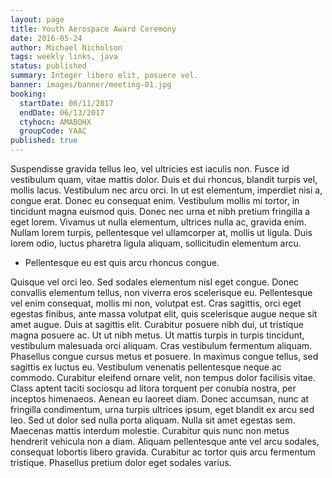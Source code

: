 ```yaml
---
layout: page
title: Youth Aerospace Award Ceremony
date: 2016-05-24
author: Michael Nicholson
tags: weekly links, java
status: published
summary: Integer libero elit, posuere vel.
banner: images/banner/meeting-01.jpg
booking:
  startDate: 06/11/2017
  endDate: 06/13/2017
  ctyhocn: AMABOHX
  groupCode: YAAC
published: true
---
```

Suspendisse gravida tellus leo, vel ultricies est iaculis non. Fusce id vestibulum quam, vitae mattis dolor. Duis et dui rhoncus, blandit turpis vel, mollis lacus. Vestibulum nec arcu orci. In ut est elementum, imperdiet nisi a, congue erat. Donec eu consequat enim. Vestibulum mollis mi tortor, in tincidunt magna euismod quis. Donec nec urna et nibh pretium fringilla a eget lorem. Vivamus ut nulla elementum, ultrices nulla ac, gravida enim. Nullam lorem turpis, pellentesque vel ullamcorper at, mollis ut ligula. Duis lorem odio, luctus pharetra ligula aliquam, sollicitudin elementum arcu.

* Pellentesque eu est quis arcu rhoncus congue.

Quisque vel orci leo. Sed sodales elementum nisl eget congue. Donec convallis elementum tellus, non viverra eros scelerisque eu. Pellentesque vel enim consequat, mollis mi non, volutpat est. Cras sagittis, orci eget egestas finibus, ante massa volutpat elit, quis scelerisque augue neque sit amet augue. Duis at sagittis elit. Curabitur posuere nibh dui, ut tristique magna posuere ac. Ut ut nibh metus. Ut mattis turpis in turpis tincidunt, vestibulum malesuada orci aliquam. Cras vestibulum fermentum aliquam. Phasellus congue cursus metus et posuere.
In maximus congue tellus, sed sagittis ex luctus eu. Vestibulum venenatis pellentesque neque ac commodo. Curabitur eleifend ornare velit, non tempus dolor facilisis vitae. Class aptent taciti sociosqu ad litora torquent per conubia nostra, per inceptos himenaeos. Aenean eu laoreet diam. Donec accumsan, nunc at fringilla condimentum, urna turpis ultrices ipsum, eget blandit ex arcu sed leo. Sed ut dolor sed nulla porta aliquam. Nulla sit amet egestas sem. Maecenas mattis interdum molestie. Curabitur quis nunc non metus hendrerit vehicula non a diam. Aliquam pellentesque ante vel arcu sodales, consequat lobortis libero gravida. Curabitur ac tortor quis arcu fermentum tristique. Phasellus pretium dolor eget sodales varius.
